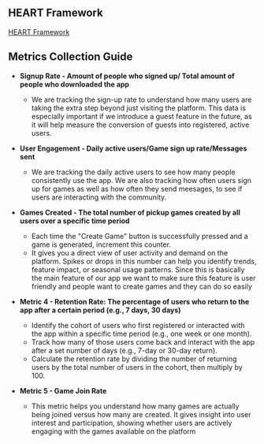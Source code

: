 ## HEART Framework
[HEART Framework](https://docs.google.com/presentation/d/1HxSSdMLwO_NlidKPB6qn9-81E2DZSSURowzAjWj0sJg/edit?usp=sharing)

## Metrics Collection Guide

- **Signup Rate - Amount of people who signed up/ Total amount of people who downloaded the app**
  - We are tracking the sign-up rate to understand how many users are taking the extra step beyond just visiting the platform. This data is especially important if we introduce a guest feature in the future, as it will help measure the conversion of guests into registered, active users.

- **User Engagement - Daily active users/Game sign up rate/Messages sent**
  - We are tracking the daily active users to see how many people consistently use the app. We are also tracking how often users sign up for games as well as how often they send meesages, to see if users are interacting with the community.

- **Games Created - The total number of pickup games created by all users over a specific time period**
  - Each time the "Create Game" button is successfully pressed and a game is generated, increment this counter.
  - It gives you a direct view of user activity and demand on the platform. Spikes or drops in this number can help you identify trends, feature impact, or seasonal usage patterns. Since this is basically the main feature of our app we want to make sure this feature is user friendly and people want to create games and they can do so easily

- **Metric 4 - Retention Rate: The percentage of users who return to the app after a certain period (e.g., 7 days, 30 days)**
  - Identify the cohort of users who first registered or interacted with the app within a specific time period (e.g., one week or one month).
  - Track how many of those users come back and interact with the app after a set number of days (e.g., 7-day or 30-day return).
  - Calculate the retention rate by dividing the number of returning users by the total number of users in the cohort, then multiply by 100.

- **Metric 5 - Game Join Rate**
  - This metric helps you understand how many games are actually being joined versus how many are created. It gives insight into user interest and participation, showing whether users are actively engaging with the games available on the platform


